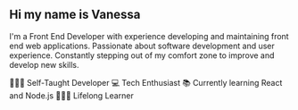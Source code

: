## Hi my name is Vanessa 

I'm a Front End Developer with experience developing and maintaining front end web applications. Passionate about software development and user experience. Constantly stepping out of my comfort zone to improve and develop new skills. 

 👩🏻‍💻  Self-Taught Developer
 💻  Tech Enthusiast
 📚  Currently learning React and Node.js
 👩🏻‍💻  Lifelong Learner




